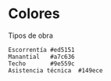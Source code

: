 # Colores

Tipos de obra
```terminal
Escorrentía	#ed5151
Manantial	#a7c636
Techo		#9e559c
Asistencia técnica	#149ece
```
